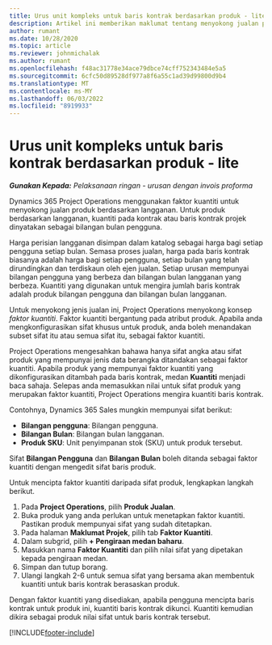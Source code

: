 ```yaml
---
title: Urus unit kompleks untuk baris kontrak berdasarkan produk - lite
description: Artikel ini memberikan maklumat tentang menyokong jualan produk berasaskan langganan.
author: rumant
ms.date: 10/28/2020
ms.topic: article
ms.reviewer: johnmichalak
ms.author: rumant
ms.openlocfilehash: f48ac31778e34ace79dbce74cff752343484e5a5
ms.sourcegitcommit: 6cfc50d89528df977a8f6a55c1ad39d99800d9b4
ms.translationtype: MT
ms.contentlocale: ms-MY
ms.lasthandoff: 06/03/2022
ms.locfileid: "8919933"
---
```

# <a name="manage-complex-units-for-product-based-contract-lines---lite"></a>Urus unit kompleks untuk baris kontrak berdasarkan produk - lite

_**Gunakan Kepada:** Pelaksanaan ringan - urusan dengan invois proforma_

Dynamics 365 Project Operations menggunakan faktor kuantiti untuk menyokong jualan produk berdasarkan langganan. Untuk produk berdasarkan langganan, kuantiti pada kontrak atau baris kontrak projek dinyatakan sebagai bilangan bulan pengguna.

Harga perisian langganan disimpan dalam katalog sebagai harga bagi setiap pengguna setiap bulan. Semasa proses jualan, harga pada baris kontrak biasanya adalah harga bagi setiap pengguna, setiap bulan yang telah dirundingkan dan terdiskaun oleh ejen jualan. Setiap urusan mempunyai bilangan pengguna yang berbeza dan bilangan bulan langganan yang berbeza. Kuantiti yang digunakan untuk mengira jumlah baris kontrak adalah produk bilangan pengguna dan bilangan bulan langganan.

Untuk menyokong jenis jualan ini, Project Operations menyokong konsep *faktor kuantiti*. Faktor kuantiti bergantung pada atribut produk. Apabila anda mengkonfigurasikan sifat khusus untuk produk, anda boleh menandakan subset sifat itu atau semua sifat itu, sebagai faktor kuantiti.

Project Operations mengesahkan bahawa hanya sifat angka atau sifat produk yang mempunyai jenis data berangka ditandakan sebagai faktor kuantiti. Apabila produk yang mempunyai faktor kuantiti yang dikonfigurasikan ditambah pada baris kontrak, medan **Kuantiti** menjadi baca sahaja. Selepas anda memasukkan nilai untuk sifat produk yang merupakan faktor kuantiti, Project Operations mengira kuantiti baris kontrak.

Contohnya, Dynamics 365 Sales mungkin mempunyai sifat berikut:

- **Bilangan pengguna**: Bilangan pengguna.
- **Bilangan Bulan**: Bilangan bulan langganan.
- **Produk SKU**: Unit penyimpanan stok (SKU) untuk produk tersebut.

Sifat **Bilangan Pengguna** dan **Bilangan Bulan** boleh ditanda sebagai faktor kuantiti dengan mengedit sifat baris produk.

Untuk mencipta faktor kuantiti daripada sifat produk, lengkapkan langkah berikut.

1. Pada **Project Operations**, pilih **Produk Jualan**.
2. Buka produk yang anda perlukan untuk menetapkan faktor kuantiti. Pastikan produk mempunyai sifat yang sudah ditetapkan.
3. Pada halaman **Maklumat Projek**, pilih tab **Faktor Kuantiti**.
4. Dalam subgrid, pilih **+ Pengiraan medan baharu**.
5. Masukkan nama **Faktor Kuantiti** dan pilih nilai sifat yang dipetakan kepada pengiraan medan.
6. Simpan dan tutup borang.
7. Ulangi langkah 2-6 untuk semua sifat yang bersama akan membentuk kuantiti untuk baris kontrak berasaskan produk.

Dengan faktor kuantiti yang disediakan, apabila pengguna mencipta baris kontrak untuk produk ini, kuantiti baris kontrak dikunci. Kuantiti kemudian dikira sebagai produk nilai sifat untuk baris kontrak tersebut.


[!INCLUDE[footer-include](../../includes/footer-banner.md)]